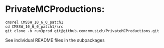 # PrivateMCProductions:
```
cmsrel CMSSW_10_6_0_patch1
cd CMSSW_10_6_0_patch1/src
git clone -b run3prod git@github.com:mmusich/PrivateMCProductions.git
```

See individual README files in the subpackages